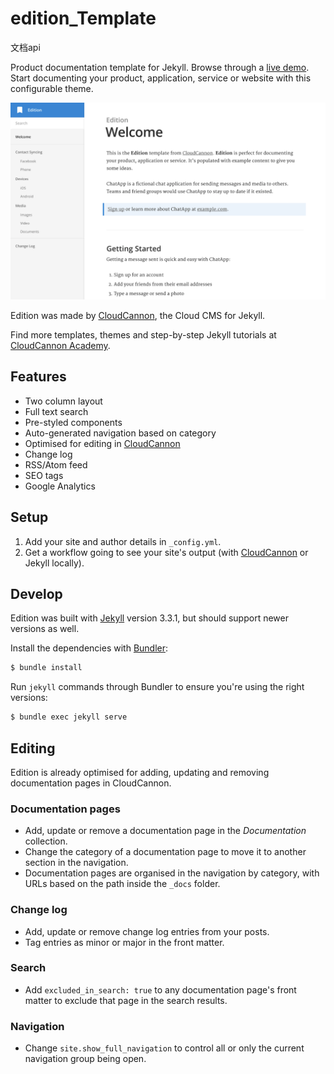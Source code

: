 # edition_Template
文档api

Product documentation template for Jekyll. Browse through a [live demo](https://long-pig.cloudvent.net/).
Start documenting your product, application, service or website with this configurable theme.

![Edition template screenshot](images/_screenshot.png)

Edition was made by [CloudCannon](http://cloudcannon.com/), the Cloud CMS for Jekyll.

Find more templates, themes and step-by-step Jekyll tutorials at [CloudCannon Academy](https://learn.cloudcannon.com/).

## Features

* Two column layout
* Full text search
* Pre-styled components
* Auto-generated navigation based on category
* Optimised for editing in [CloudCannon](http://cloudcannon.com/)
* Change log
* RSS/Atom feed
* SEO tags
* Google Analytics

## Setup

1. Add your site and author details in `_config.yml`.
2. Get a workflow going to see your site's output (with [CloudCannon](https://app.cloudcannon.com/) or Jekyll locally).

## Develop

Edition was built with [Jekyll](http://jekyllrb.com/) version 3.3.1, but should support newer versions as well.

Install the dependencies with [Bundler](http://bundler.io/):

~~~bash
$ bundle install
~~~

Run `jekyll` commands through Bundler to ensure you're using the right versions:

~~~bash
$ bundle exec jekyll serve
~~~

## Editing

Edition is already optimised for adding, updating and removing documentation pages in CloudCannon.

### Documentation pages

* Add, update or remove a documentation page in the *Documentation* collection.
* Change the category of a documentation page to move it to another section in the navigation.
* Documentation pages are organised in the navigation by category, with URLs based on the path inside the `_docs` folder.

### Change log

* Add, update or remove change log entries from your posts.
* Tag entries as minor or major in the front matter.

### Search

* Add `excluded_in_search: true` to any documentation page's front matter to exclude that page in the search results.

### Navigation

* Change `site.show_full_navigation` to control all or only the current navigation group being open.
